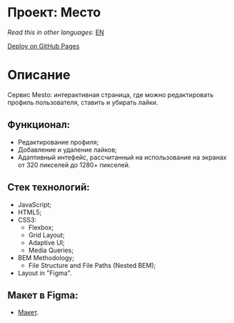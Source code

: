 # Проект: Место

*Read this in other languages:* [EN](https://github.com/Natharoz/mesto/blob/main/README.EN.md)

[Deploy on GitHub Pages](https://natharoz.github.io/mesto/)

# Описание

Сервис Mesto: интерактивная страница, где можно редактировать профиль пользователя, ставить и убирать лайки.

## Функционал:

- Редактирование профиля;
- Добавление и удаление лайков;
- Адаптивный интефейс, рассчитанный на использование на экранах от 320 пикселей до 1280+ пикселей.

## Стек технологий:

- JavaScript;
- HTML5;
- CSS3:
  - Flexbox;
  - Grid Layout;
  - Adaptive UI;
  - Media Queries;
- BEM Methodology;
  - File Structure and File Paths (Nested BEM);
- Layout in "Figma".

## Макет в Figma:

- [Макет](https://www.figma.com/file/2cn9N9jSkmxD84oJik7xL7/JavaScript.-Sprint-4?node-id=0%3A1).
